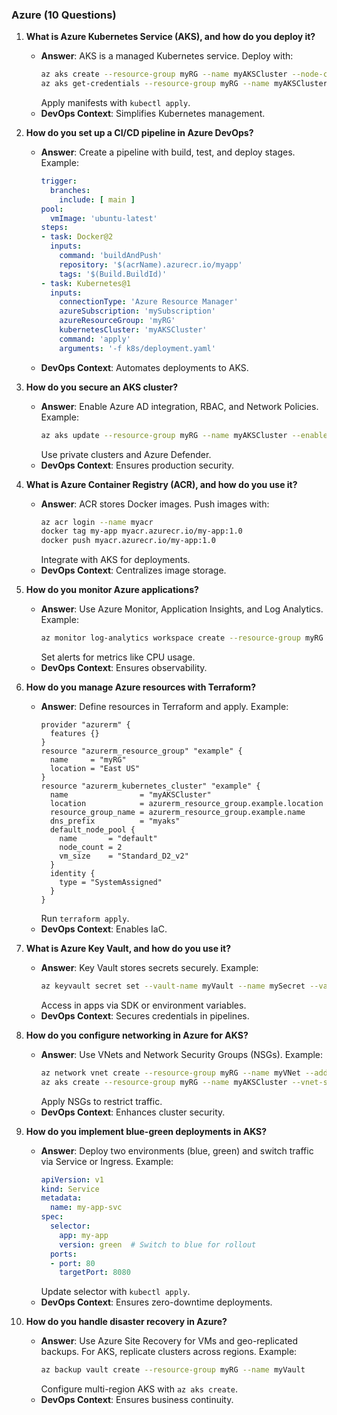 ### Azure (10 Questions)

1. **What is Azure Kubernetes Service (AKS), and how do you deploy it?**
   - **Answer**: AKS is a managed Kubernetes service. Deploy with:
     ```bash
     az aks create --resource-group myRG --name myAKSCluster --node-count 2
     az aks get-credentials --resource-group myRG --name myAKSCluster
     ```
     Apply manifests with `kubectl apply`.
   - **DevOps Context**: Simplifies Kubernetes management.

2. **How do you set up a CI/CD pipeline in Azure DevOps?**
   - **Answer**: Create a pipeline with build, test, and deploy stages. Example:
     ```yaml
     trigger:
       branches:
         include: [ main ]
     pool:
       vmImage: 'ubuntu-latest'
     steps:
     - task: Docker@2
       inputs:
         command: 'buildAndPush'
         repository: '$(acrName).azurecr.io/myapp'
         tags: '$(Build.BuildId)'
     - task: Kubernetes@1
       inputs:
         connectionType: 'Azure Resource Manager'
         azureSubscription: 'mySubscription'
         azureResourceGroup: 'myRG'
         kubernetesCluster: 'myAKSCluster'
         command: 'apply'
         arguments: '-f k8s/deployment.yaml'
     ```
   - **DevOps Context**: Automates deployments to AKS.

3. **How do you secure an AKS cluster?**
   - **Answer**: Enable Azure AD integration, RBAC, and Network Policies. Example:
     ```bash
     az aks update --resource-group myRG --name myAKSCluster --enable-aad --enable-azure-rbac
     ```
     Use private clusters and Azure Defender.
   - **DevOps Context**: Ensures production security.

4. **What is Azure Container Registry (ACR), and how do you use it?**
   - **Answer**: ACR stores Docker images. Push images with:
     ```bash
     az acr login --name myacr
     docker tag my-app myacr.azurecr.io/my-app:1.0
     docker push myacr.azurecr.io/my-app:1.0
     ```
     Integrate with AKS for deployments.
   - **DevOps Context**: Centralizes image storage.

5. **How do you monitor Azure applications?**
   - **Answer**: Use Azure Monitor, Application Insights, and Log Analytics. Example:
     ```bash
     az monitor log-analytics workspace create --resource-group myRG --workspace-name myWorkspace
     ```
     Set alerts for metrics like CPU usage.
   - **DevOps Context**: Ensures observability.

6. **How do you manage Azure resources with Terraform?**
   - **Answer**: Define resources in Terraform and apply. Example:
     ```hcl
     provider "azurerm" {
       features {}
     }
     resource "azurerm_resource_group" "example" {
       name     = "myRG"
       location = "East US"
     }
     resource "azurerm_kubernetes_cluster" "example" {
       name                = "myAKSCluster"
       location            = azurerm_resource_group.example.location
       resource_group_name = azurerm_resource_group.example.name
       dns_prefix          = "myaks"
       default_node_pool {
         name       = "default"
         node_count = 2
         vm_size    = "Standard_D2_v2"
       }
       identity {
         type = "SystemAssigned"
       }
     }
     ```
     Run `terraform apply`.
   - **DevOps Context**: Enables IaC.

7. **What is Azure Key Vault, and how do you use it?**
   - **Answer**: Key Vault stores secrets securely. Example:
     ```bash
     az keyvault secret set --vault-name myVault --name mySecret --value mypassword
     ```
     Access in apps via SDK or environment variables.
   - **DevOps Context**: Secures credentials in pipelines.

8. **How do you configure networking in Azure for AKS?**
   - **Answer**: Use VNets and Network Security Groups (NSGs). Example:
     ```bash
     az network vnet create --resource-group myRG --name myVNet --address-prefix 10.0.0.0/16
     az aks create --resource-group myRG --name myAKSCluster --vnet-subnet-id /subscriptions/.../subnets/mySubnet
     ```
     Apply NSGs to restrict traffic.
   - **DevOps Context**: Enhances cluster security.

9. **How do you implement blue-green deployments in AKS?**
   - **Answer**: Deploy two environments (blue, green) and switch traffic via Service or Ingress. Example:
     ```yaml
     apiVersion: v1
     kind: Service
     metadata:
       name: my-app-svc
     spec:
       selector:
         app: my-app
         version: green  # Switch to blue for rollout
       ports:
       - port: 80
         targetPort: 8080
     ```
     Update selector with `kubectl apply`.
   - **DevOps Context**: Ensures zero-downtime deployments.

10. **How do you handle disaster recovery in Azure?**
    - **Answer**: Use Azure Site Recovery for VMs and geo-replicated backups. For AKS, replicate clusters across regions. Example:
      ```bash
      az backup vault create --resource-group myRG --name myVault
      ```
      Configure multi-region AKS with `az aks create`.
    - **DevOps Context**: Ensures business continuity.
